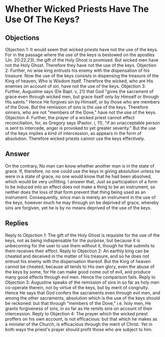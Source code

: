 # Whether Wicked Priests Have The Use Of The Keys?
## Objections
Objection 1: It would seem that wicked priests have not the use of the keys. For in the passage where the use of the keys is bestowed on the apostles (Jn. 20:22,23), the gift of the Holy Ghost is promised. But wicked men have not the Holy Ghost. Therefore they have not the use of the keys.
Objection 2: Further, no wise king entrusts his enemy with the dispensation of his treasure. Now the use of the keys consists in dispensing the treasure of the King of heaven, Who is Wisdom itself. Therefore the wicked, who are His enemies on account of sin, have not the use of the keys.
Objection 3: Further, Augustine says (De Bapt. v, 21) that God "gives the sacrament of grace even through wicked men, but grace itself only by Himself or through His saints." Hence He forgives sin by Himself, or by those who are members of the Dove. But the remission of sins is the use of the keys. Therefore sinners, who are not "members of the Dove," have not the use of the keys.
Objection 4: Further, the prayer of a wicked priest cannot effect reconciliation, for, as Gregory says (Pastor. i, 11), "if an unacceptable person is sent to intercede, anger is provoked to yet greater severity." But the use of the keys implies a kind of intercession, as appears in the form of absolution. Therefore wicked priests cannot use the keys effectively.
## Answer
On the contrary, No man can know whether another man is in the state of grace. If, therefore, no one could use the keys in giving absolution unless he were in a state of grace, no one would know that he had been absolved, which would be very unfitting.
I answer that, Just as participation of a form to be induced into an effect does not make a thing to be an instrument, so neither does the loss of that form prevent that thing being used as an instrument. Consequently, since man is merely an instrument in the use of the keys, however much he may through sin be deprived of grace, whereby sins are forgiven, yet he is by no means deprived of the use of the keys.
## Replies
Reply to Objection 1: The gift of the Holy Ghost is requisite for the use of the keys, not as being indispensable for the purpose, but because it is unbecoming for the user to use them without it, though he that submits to them receives their effect.
Reply to Objection 2: An earthly king can be cheated and deceived in the matter of his treasure, and so he does not entrust his enemy with the dispensation thereof. But the King of heaven cannot be cheated, because all tends to His own glory, even the abuse of the keys by some, for He can make good come out of evil, and produce many good effects through evil men. Hence the comparison fails.
Reply to Objection 3: Augustine speaks of the remission of sins in so far as holy men co-operate therein, not by virtue of the keys, but by merit of congruity. Hence He says that God confers the sacraments even through evil men, and among the other sacraments, absolution which is the use of the keys should be reckoned: but that through "members of the Dove," i.e. holy men, He grants forgiveness of sins, in so far as He remits sins on account of their intercession.
Reply to Objection 4: The prayer which the wicked priest proffers on his own account, is not efficacious: but that which he makes as a minister of the Church, is efficacious through the merit of Christ. Yet in both ways the priest's prayer should profit those who are subject to him.